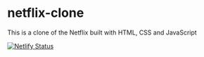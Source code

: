 # netflix-clone
This is a clone of the Netflix built with HTML, CSS and JavaScript

[![Netlify Status](https://api.netlify.com/api/v1/badges/142eae42-b984-4465-9314-4b1494bb7962/deploy-status)](https://app.netlify.com/sites/regal-manatee-debb3d/deploys)
